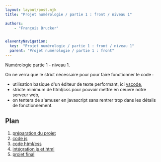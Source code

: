```yaml
---
layout: layout/post.njk
title: "Projet numérologie / partie 1 : front / niveau 1"

authors:
    - "François Brucker"


eleventyNavigation:
  key:  "Projet numérologie / partie 1 : front / niveau 1"
  parent: "Projet numérologie / partie 1 : front"
---
```


<!-- début résumé -->

Numérologie partie 1 - niveau 1.

<!-- fin résumé -->

On ne verra que le strict nécessaire pour pour faire fonctionner le code :

* utilisation basique d'un éditeur de texte performant, ici [vscode](https://code.visualstudio.com/),
* stricte minimum de html/css pour pouvoir mettre en oeuvre notre serveur web,
* on tentera de s'amuser en javascript sans rentrer trop dans les détails de fonctionnement.

## Plan

1. [préparation du projet](./1-preparation)
2. [code js](2-code_js)
3. [code html/css](./3-html_css)
4. [intégration js et html](./4-integration_html_js)
5. [projet final](./5-structures)

